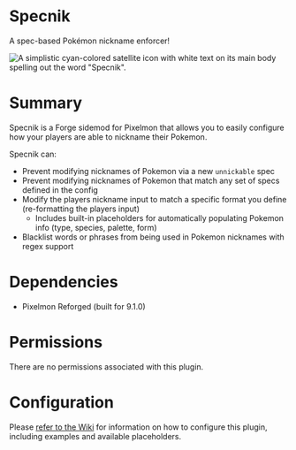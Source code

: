 # Specnik
A spec-based Pokémon nickname enforcer!

![A simplistic cyan-colored satellite icon with white text on its main body spelling out the word "Specnik".](https://i.imgur.com/AO3Lmwg.png)

# Summary
Specnik is a Forge sidemod for Pixelmon that allows you to easily configure how your players are able to nickname their Pokemon.

Specnik can:
- Prevent modifying nicknames of Pokemon via a new `unnickable` spec
- Prevent modifying nicknames of Pokemon that match any set of specs defined in the config
- Modify the players nickname input to match a specific format you define (re-formatting the players input)
    - Includes built-in placeholders for automatically populating Pokemon info (type, species, palette, form)
- Blacklist words or phrases from being used in Pokemon nicknames with regex support


# Dependencies
- Pixelmon Reforged (built for 9.1.0)

# Permissions
There are no permissions associated with this plugin.

# Configuration
Please [refer to the Wiki](https://github.com/Mike5357/Specnik/wiki) for information on how to configure this plugin, including examples and available placeholders.
